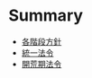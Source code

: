 # Summary

- [各階段方針][1]
- [統一法令][2]
- [開荒期法令][3]

[1]:	./direction/direction.md "各階段方針"
[2]:	./rules/rule-default.md "統一法令"
[3]:	./rules/rule-starter.md "開荒期法令"
